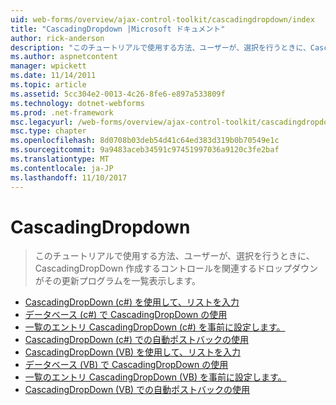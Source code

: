 ```yaml
---
uid: web-forms/overview/ajax-control-toolkit/cascadingdropdown/index
title: "CascadingDropdown |Microsoft ドキュメント"
author: rick-anderson
description: "このチュートリアルで使用する方法、ユーザーが、選択を行うときに、CascadingDropDown 作成するコントロールを関連するドロップダウンがその更新プログラムを一覧表示します。"
ms.author: aspnetcontent
manager: wpickett
ms.date: 11/14/2011
ms.topic: article
ms.assetid: 5cc304e2-0013-4c26-8fe6-e897a533809f
ms.technology: dotnet-webforms
ms.prod: .net-framework
msc.legacyurl: /web-forms/overview/ajax-control-toolkit/cascadingdropdown
msc.type: chapter
ms.openlocfilehash: 8d0708b03deb54d41c64ed383d319b0b70549e1c
ms.sourcegitcommit: 9a9483aceb34591c97451997036a9120c3fe2baf
ms.translationtype: MT
ms.contentlocale: ja-JP
ms.lasthandoff: 11/10/2017
---
```

<a name="cascadingdropdown"></a>CascadingDropdown
====================
> このチュートリアルで使用する方法、ユーザーが、選択を行うときに、CascadingDropDown 作成するコントロールを関連するドロップダウンがその更新プログラムを一覧表示します。


- [CascadingDropDown (c#) を使用して、リストを入力](filling-a-list-using-cascadingdropdown-cs.md)
- [データベース (c#) で CascadingDropDown の使用](using-cascadingdropdown-with-a-database-cs.md)
- [一覧のエントリ CascadingDropDown (c#) を事前に設定します。](presetting-list-entries-with-cascadingdropdown-cs.md)
- [CascadingDropDown (c#) での自動ポストバックの使用](using-auto-postback-with-cascadingdropdown-cs.md)
- [CascadingDropDown (VB) を使用して、リストを入力](filling-a-list-using-cascadingdropdown-vb.md)
- [データベース (VB) で CascadingDropDown の使用](using-cascadingdropdown-with-a-database-vb.md)
- [一覧のエントリ CascadingDropDown (VB) を事前に設定します。](presetting-list-entries-with-cascadingdropdown-vb.md)
- [CascadingDropDown (VB) での自動ポストバックの使用](using-auto-postback-with-cascadingdropdown-vb.md)
